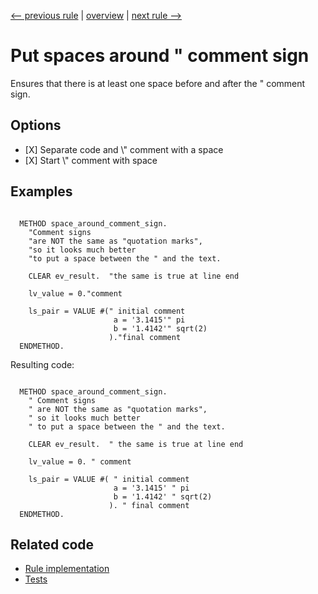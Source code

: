 [<-- previous rule](SpaceBeforePeriodRule.md) | [overview](../rules.md) | [next rule -->](NeedlessSpacesRule.md)

# Put spaces around " comment sign

Ensures that there is at least one space before and after the " comment sign.

## Options

* \[X\] Separate code and \\" comment with a space
* \[X\] Start \\" comment with space

## Examples


```ABAP

  METHOD space_around_comment_sign.
    "Comment signs
    "are NOT the same as "quotation marks",
    "so it looks much better
    "to put a space between the " and the text.

    CLEAR ev_result.  "the same is true at line end

    lv_value = 0."comment

    ls_pair = VALUE #(" initial comment
                       a = '3.1415'" pi
                       b = '1.4142'" sqrt(2)
                      )."final comment
  ENDMETHOD.
```

Resulting code:

```ABAP

  METHOD space_around_comment_sign.
    " Comment signs
    " are NOT the same as "quotation marks",
    " so it looks much better
    " to put a space between the " and the text.

    CLEAR ev_result.  " the same is true at line end

    lv_value = 0. " comment

    ls_pair = VALUE #( " initial comment
                       a = '3.1415' " pi
                       b = '1.4142' " sqrt(2)
                      ). " final comment
  ENDMETHOD.
```

## Related code

* [Rule implementation](../../com.sap.adt.abapcleaner/src/com/sap/adt/abapcleaner/rules/spaces/SpaceAroundCommentSignRule.java)
* [Tests](../../test/com.sap.adt.abapcleaner.test/src/com/sap/adt/abapcleaner/rules/spaces/SpaceAroundCommentSignTest.java)

